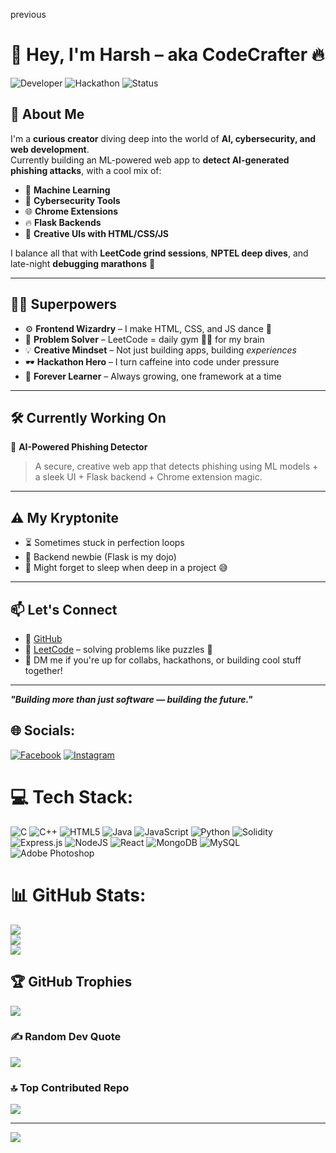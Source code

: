 previous

# 👋 Hey, I'm Harsh – aka CodeCrafter 🔥

![Developer](https://img.shields.io/badge/role-Full%20Stack%20Explorer-blueviolet)
![Hackathon](https://img.shields.io/badge/hackathons-Addicted%20💻-green)
![Status](https://img.shields.io/badge/backend-Learning%20Flask-orange)

## 🧠 About Me

I'm a **curious creator** diving deep into the world of **AI, cybersecurity, and web development**.  
Currently building an ML-powered web app to **detect AI-generated phishing attacks**, with a cool mix of:

- 🧠 **Machine Learning**
- 🔐 **Cybersecurity Tools**
- 🌐 **Chrome Extensions**
- 🔥 **Flask Backends**
- 🎨 **Creative UIs with HTML/CSS/JS**

I balance all that with **LeetCode grind sessions**, **NPTEL deep dives**, and late-night **debugging marathons** 🧃

---

## 🦸‍♂️ Superpowers

- ⚙️ **Frontend Wizardry** – I make HTML, CSS, and JS dance 💃
- 🧩 **Problem Solver** – LeetCode = daily gym 🏋️‍♂️ for my brain
- 💡 **Creative Mindset** – Not just building apps, building *experiences*
- 🕶️ **Hackathon Hero** – I turn caffeine into code under pressure
- 🌱 **Forever Learner** – Always growing, one framework at a time

---

## 🛠️ Currently Working On

🚨 **AI-Powered Phishing Detector**  
> A secure, creative web app that detects phishing using ML models + a sleek UI + Flask backend + Chrome extension magic.

---

## ⚠️ My Kryptonite

- ⏳ Sometimes stuck in perfection loops  
- 🧱 Backend newbie (Flask is my dojo)  
- 🧠 Might forget to sleep when deep in a project 😅

---

## 📫 Let's Connect

- 🔗 [GitHub](https://github.com/Harsh-lab-art)
- 🧠 [LeetCode](https://leetcode.com/) – solving problems like puzzles 🧩
- 💬 DM me if you're up for collabs, hackathons, or building cool stuff together!

---

**_"Building more than just software — building the future."_**



## 🌐 Socials:
[![Facebook](https://img.shields.io/badge/Facebook-%231877F2.svg?logo=Facebook&logoColor=white)](https://www.facebook.com/share/14yGrukHYHy/) [![Instagram](https://img.shields.io/badge/Instagram-%23E4405F.svg?logo=Instagram&logoColor=white)](https://www.instagram.com/h.arshyxx?utm_source=qr&igsh=MXR4YXE3Z3d0NTJiMA==) 

# 💻 Tech Stack:
![C](https://img.shields.io/badge/c-%2300599C.svg?style=for-the-badge&logo=c&logoColor=white) ![C++](https://img.shields.io/badge/c++-%2300599C.svg?style=for-the-badge&logo=c%2B%2B&logoColor=white) ![HTML5](https://img.shields.io/badge/html5-%23E34F26.svg?style=for-the-badge&logo=html5&logoColor=white) ![Java](https://img.shields.io/badge/java-%23ED8B00.svg?style=for-the-badge&logo=openjdk&logoColor=white) ![JavaScript](https://img.shields.io/badge/javascript-%23323330.svg?style=for-the-badge&logo=javascript&logoColor=%23F7DF1E) ![Python](https://img.shields.io/badge/python-3670A0?style=for-the-badge&logo=python&logoColor=ffdd54) ![Solidity](https://img.shields.io/badge/Solidity-%23363636.svg?style=for-the-badge&logo=solidity&logoColor=white) ![Express.js](https://img.shields.io/badge/express.js-%23404d59.svg?style=for-the-badge&logo=express&logoColor=%2361DAFB) ![NodeJS](https://img.shields.io/badge/node.js-6DA55F?style=for-the-badge&logo=node.js&logoColor=white) ![React](https://img.shields.io/badge/react-%2320232a.svg?style=for-the-badge&logo=react&logoColor=%2361DAFB) ![MongoDB](https://img.shields.io/badge/MongoDB-%234ea94b.svg?style=for-the-badge&logo=mongodb&logoColor=white) ![MySQL](https://img.shields.io/badge/mysql-4479A1.svg?style=for-the-badge&logo=mysql&logoColor=white) ![Adobe Photoshop](https://img.shields.io/badge/adobe%20photoshop-%2331A8FF.svg?style=for-the-badge&logo=adobe%20photoshop&logoColor=white)
# 📊 GitHub Stats:
![](https://github-readme-stats.vercel.app/api?username=Harsh-lab-art&theme=dark&hide_border=false&include_all_commits=false&count_private=false)<br/>
![](https://github-readme-streak-stats.herokuapp.com/?user=Harsh-lab-art&theme=dark&hide_border=false)<br/>
![](https://github-readme-stats.vercel.app/api/top-langs/?username=Harsh-lab-art&theme=dark&hide_border=false&include_all_commits=false&count_private=false&layout=compact)

## 🏆 GitHub Trophies
![](https://github-profile-trophy.vercel.app/?username=Harsh-lab-art&theme=dark&no-frame=false&no-bg=true&margin-w=4)

### ✍️ Random Dev Quote
![](https://quotes-github-readme.vercel.app/api?type=horizontal&theme=dark)

### 🔝 Top Contributed Repo
![](https://github-contributor-stats.vercel.app/api?username=Harsh-lab-art&limit=5&theme=dark&combine_all_yearly_contributions=true)

---
[![](https://visitcount.itsvg.in/api?id=Harsh-lab-art&icon=0&color=0)](https://visitcount.itsvg.in)


